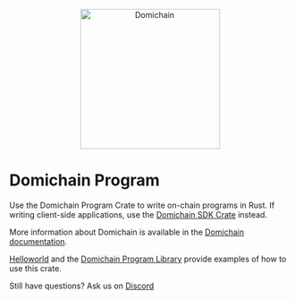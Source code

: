 <p align="center">
  <a href="https://domichain.com">
    <img alt="Domichain" src="https://i.imgur.com/IKyzQ6T.png" width="250" />
  </a>
</p>

# Domichain Program

Use the Domichain Program Crate to write on-chain programs in Rust.  If writing client-side applications, use the [Domichain SDK Crate](https://crates.io/crates/domichain-sdk) instead.

More information about Domichain is available in the [Domichain documentation](https://docs.domichain.com/).

[Helloworld](https://Domino-Blockchain/example-helloworld) and the [Domichain Program Library](https://Domino-Blockchain/domichain-program-library) provide examples of how to use this crate.

Still have questions?  Ask us on [Discord](https://discordapp.com/invite/pquxPsq)
